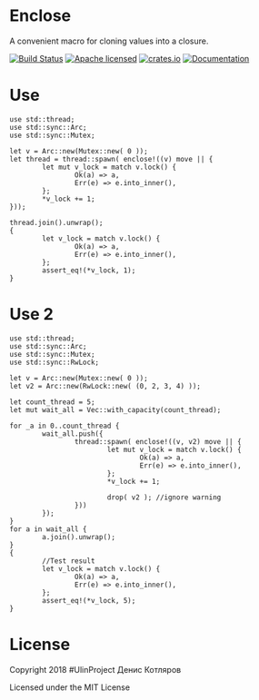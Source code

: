 # Enclose
A convenient macro for cloning values into a closure.

[![Build Status](https://travis-ci.org/clucompany/Enclose.svg?branch=master)](https://travis-ci.org/clucompany/Enclose)
[![Apache licensed](https://img.shields.io/badge/license-MIT-blue.svg)](./LICENSE)
[![crates.io](http://meritbadge.herokuapp.com/enclose)](https://crates.io/crates/enclose)
[![Documentation](https://docs.rs/enclose/badge.svg)](https://docs.rs/enclose)

# Use

	use std::thread;
	use std::sync::Arc;
	use std::sync::Mutex;

	let v = Arc::new(Mutex::new( 0 ));
	let thread = thread::spawn( enclose!((v) move || {
			let mut v_lock = match v.lock() {
					Ok(a) => a,
					Err(e) => e.into_inner(),
			};
			*v_lock += 1;
	}));

	thread.join().unwrap();
	{
			let v_lock = match v.lock() {
					Ok(a) => a,
					Err(e) => e.into_inner(),
			};
			assert_eq!(*v_lock, 1);
	}

# Use 2

	use std::thread;
	use std::sync::Arc;
	use std::sync::Mutex;
	use std::sync::RwLock;

	let v = Arc::new(Mutex::new( 0 ));
	let v2 = Arc::new(RwLock::new( (0, 2, 3, 4) ));

	let count_thread = 5;
	let mut wait_all = Vec::with_capacity(count_thread);

	for _a in 0..count_thread {
			wait_all.push({
					thread::spawn( enclose!((v, v2) move || {
							let mut v_lock = match v.lock() {
									Ok(a) => a,
									Err(e) => e.into_inner(),
							};
							*v_lock += 1;

							drop( v2 ); //ignore warning
					}))
			});
	}
	for a in wait_all {
			a.join().unwrap();
	}
	{	
			//Test result
			let v_lock = match v.lock() {
					Ok(a) => a,
					Err(e) => e.into_inner(),
			};
			assert_eq!(*v_lock, 5);
	}
	
# License

Copyright 2018 #UlinProject Денис Котляров

Licensed under the MIT License
